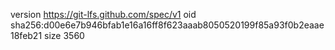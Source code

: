version https://git-lfs.github.com/spec/v1
oid sha256:d00e6e7b946bfab1e16a16ff8f623aaab8050520199f85a93f0b2eaae18feb21
size 3560
